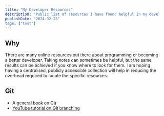 ```yaml
---
title: "My Developer Resources"
description: "Public list of resources I have found helpful in my developer journey"
publishDate: "2024-02-28"
tags: ["test"]
---
```


## Why

There are many online resources out there about programming or becoming a better developer. Taking notes can sometimes be helpful, but the same results can be achieved if you know where to look for them. I am hoping having a centralised, publicly accessible collection will help in reducing the overhead required to locate the specific resources.

## Git
- [A general book on Git](https://git-scm.com/book/en/v2/)
- [YouTube tutorial on Git branching](https://youtu.be/e2IbNHi4uCI?si=w_4B0TKyFAcAFUqo)

